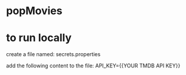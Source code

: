 # popMovies

# to run locally 
create a file named: secrets.properties

add the following content to the file:
API_KEY={{YOUR TMDB API KEY}}